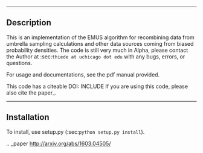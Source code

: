 -----------
Description
-----------

This is an implementation of the EMUS algorithm for recombining data 
from umbrella sampling calculations and other data sources coming from
biased probability densities.  The code is still very much in Alpha,
please contact the Author at :sec:`thiede at uchicago dot edu` with 
any bugs, errors, or questions.

For usage and documentations, see the pdf manual provided.

This code has a citeable DOI: INCLUDE
If you are using this code, please also cite the paper_.  

------------
Installation
------------
To install, use setup.py (:sec:`python setup.py install`).

.. _paper http://arxiv.org/abs/1603.04505/
